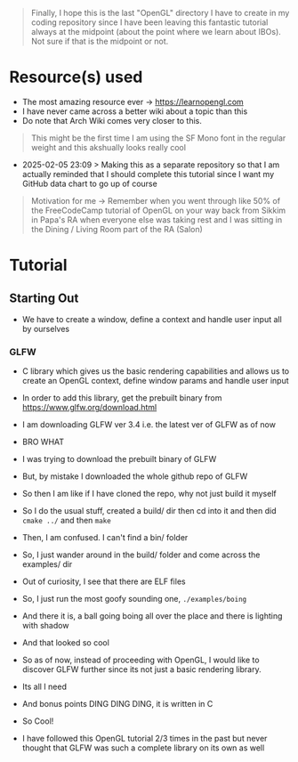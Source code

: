 > Finally, I hope this is the last "OpenGL" directory I have to create in my coding repository since I have been leaving this fantastic tutorial always at the midpoint (about the point where we learn about IBOs). Not sure if that is the midpoint or not. 

# Resource(s) used
- The most amazing resource ever -> https://learnopengl.com
- I have never came across a better wiki about a topic than this
- Do note that Arch Wiki comes very closer to this.

> This might be the first time I am using the SF Mono font in the regular weight and this akshually looks really cool

- 2025-02-05 23:09 > Making this as a separate repository so that I am actually reminded that I should complete this tutorial since I want my GitHub data chart to go up of course

> Motivation for me -> Remember when you went through like 50% of the FreeCodeCamp tutorial of OpenGL on your way back from Sikkim in Papa's RA when everyone else was taking rest and I was sitting in the Dining / Living Room part of the RA (Salon)

# Tutorial

## Starting Out
- We have to create a window, define a context and handle user input all by ourselves

### GLFW
- C library which gives us the basic rendering capabilities and allows us to create an OpenGL context, define window params and handle user input
- In order to add this library, get the prebuilt binary from https://www.glfw.org/download.html
- I am downloading GLFW ver 3.4 i.e. the latest ver of GLFW as of now

- BRO WHAT
- I was trying to download the prebuilt binary of GLFW
- But, by mistake I downloaded the whole github repo of GLFW 
- So then I am like if I have cloned the repo, why not just build it myself
- So I do the usual stuff, created a build/ dir then cd into it and then did `cmake ../` and then `make`
- Then, I am confused. I can't find a bin/ folder
- So, I just wander around in the build/ folder and come across the examples/ dir
- Out of curiosity, I see that there are ELF files
- So, I just run the most goofy sounding one, `./examples/boing`
- And there it is, a ball going boing all over the place and there is lighting with shadow
- And that looked so cool
- So as of now, instead of proceeding with OpenGL, I would like to discover GLFW further since its not just a basic rendering library.
- Its all I need
- And bonus points DING DING DING, it is written in C
- So Cool!
- I have followed this OpenGL tutorial 2/3 times in the past but never thought that GLFW was such a complete library on its own as well
